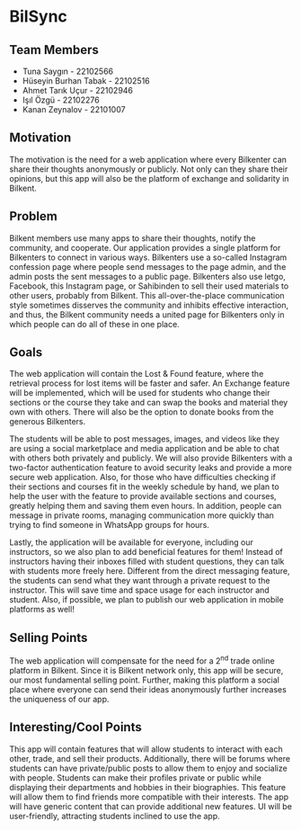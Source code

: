 # BilSync

## Team Members

- Tuna Saygın - 22102566
- Hüseyin Burhan Tabak - 22102516
- Ahmet Tarık Uçur - 22102946
- Işıl Özgü - 22102276
- Kanan Zeynalov - 22101007

## Motivation

The motivation is the need for a web application where every Bilkenter can share their thoughts anonymously or publicly. 
Not only can they share their opinions, but this app will also be the platform of exchange and solidarity in Bilkent.

## Problem

Bilkent members use many apps to share their thoughts, notify the community, and cooperate. 
Our application provides a single platform for Bilkenters to connect in various ways.
Bilkenters use a so-called Instagram confession page where people send messages to the page admin, and the admin posts the sent messages to a public page.
Bilkenters also use letgo, Facebook, this Instagram page, or Sahibinden to sell their used materials to other users, probably from Bilkent.
This all-over-the-place communication style sometimes disserves the community and inhibits effective interaction, and thus, the Bilkent community needs a united page for Bilkenters only in which people can do all of these in one place.


## Goals

The web application will contain the Lost & Found feature, where the retrieval process 
for lost items will be faster and safer. 
An Exchange feature will be implemented, which will be used for students who change their sections or the course they
take and can swap the books and material they own with others. 
There will also be the option to donate books from the generous Bilkenters.

The students will be able to post messages, images, and videos like they are using a social marketplace and media 
application and be able to chat with others both privately and publicly. We will also provide Bilkenters with a 
two-factor authentication feature to avoid security leaks and provide a more secure web application. Also, for those who 
have difficulties checking if their sections and courses fit in the weekly schedule by hand, we plan to help the
user with the feature to provide available sections and courses, greatly helping them and saving them even hours.
In addition, people can message in private rooms, managing communication more quickly than trying to find someone
in WhatsApp groups for hours.

Lastly, the application will be available for everyone, including our instructors, so we also plan to add beneficial
features for them! 
Instead of instructors having their inboxes filled with student questions, they can talk with students more freely here.
Different from the direct messaging feature, the students can send what they want through a private request to the
instructor. This will save time and space usage for each instructor and student.
Also, if possible, we plan to publish our web application in mobile platforms as well!

## Selling Points

The web application will compensate for the need for a 2<sup>nd</sup> trade online platform in Bilkent. 
Since it is Bilkent network only, this app will be secure, our most fundamental selling point. 
Further, making this platform a social place where everyone can send their ideas anonymously 
further increases the uniqueness of our app.

## Interesting/Cool Points

This app will contain features that will allow students to interact with each other, trade, and sell their products. 
Additionally, there will be forums where students can have private/public posts to allow them to enjoy and socialize 
with people. Students can make their profiles private or public while displaying their departments and hobbies in 
their biographies. This feature will allow them to find friends more compatible with their interests. The app will have
generic content that can provide additional new features. UI will be user-friendly, attracting students inclined
to use the app.

